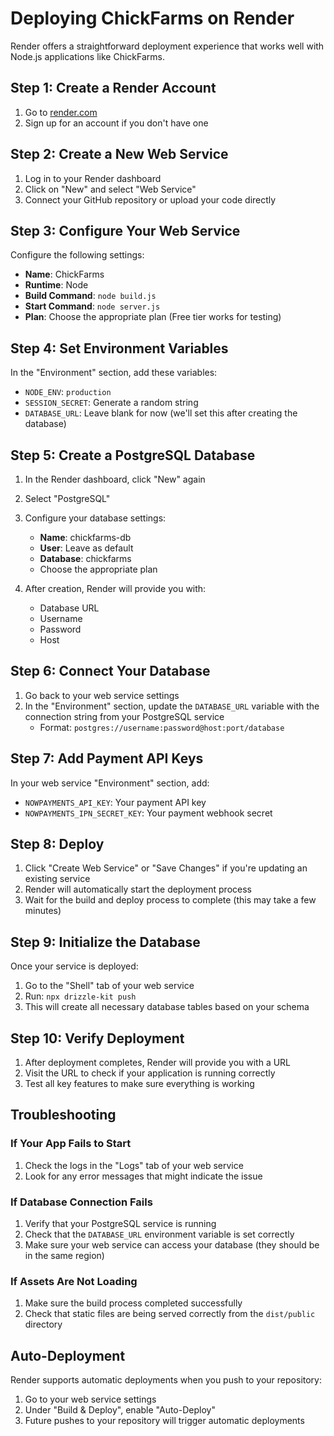 # Deploying ChickFarms on Render

Render offers a straightforward deployment experience that works well with Node.js applications like ChickFarms.

## Step 1: Create a Render Account

1. Go to [render.com](https://render.com)
2. Sign up for an account if you don't have one

## Step 2: Create a New Web Service

1. Log in to your Render dashboard
2. Click on "New" and select "Web Service"
3. Connect your GitHub repository or upload your code directly

## Step 3: Configure Your Web Service

Configure the following settings:

- **Name**: ChickFarms
- **Runtime**: Node
- **Build Command**: `node build.js`
- **Start Command**: `node server.js`
- **Plan**: Choose the appropriate plan (Free tier works for testing)

## Step 4: Set Environment Variables

In the "Environment" section, add these variables:

- `NODE_ENV`: `production`
- `SESSION_SECRET`: Generate a random string
- `DATABASE_URL`: Leave blank for now (we'll set this after creating the database)

## Step 5: Create a PostgreSQL Database

1. In the Render dashboard, click "New" again
2. Select "PostgreSQL"
3. Configure your database settings:
   - **Name**: chickfarms-db
   - **User**: Leave as default
   - **Database**: chickfarms
   - Choose the appropriate plan

4. After creation, Render will provide you with:
   - Database URL
   - Username
   - Password
   - Host

## Step 6: Connect Your Database

1. Go back to your web service settings
2. In the "Environment" section, update the `DATABASE_URL` variable with the connection string from your PostgreSQL service
   - Format: `postgres://username:password@host:port/database`

## Step 7: Add Payment API Keys

In your web service "Environment" section, add:

- `NOWPAYMENTS_API_KEY`: Your payment API key
- `NOWPAYMENTS_IPN_SECRET_KEY`: Your payment webhook secret

## Step 8: Deploy

1. Click "Create Web Service" or "Save Changes" if you're updating an existing service
2. Render will automatically start the deployment process
3. Wait for the build and deploy process to complete (this may take a few minutes)

## Step 9: Initialize the Database

Once your service is deployed:

1. Go to the "Shell" tab of your web service
2. Run: `npx drizzle-kit push`
3. This will create all necessary database tables based on your schema

## Step 10: Verify Deployment

1. After deployment completes, Render will provide you with a URL
2. Visit the URL to check if your application is running correctly
3. Test all key features to make sure everything is working

## Troubleshooting

### If Your App Fails to Start

1. Check the logs in the "Logs" tab of your web service
2. Look for any error messages that might indicate the issue

### If Database Connection Fails

1. Verify that your PostgreSQL service is running
2. Check that the `DATABASE_URL` environment variable is set correctly
3. Make sure your web service can access your database (they should be in the same region)

### If Assets Are Not Loading

1. Make sure the build process completed successfully
2. Check that static files are being served correctly from the `dist/public` directory

## Auto-Deployment

Render supports automatic deployments when you push to your repository:

1. Go to your web service settings
2. Under "Build & Deploy", enable "Auto-Deploy"
3. Future pushes to your repository will trigger automatic deployments
